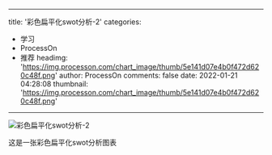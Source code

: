 
---
title: '彩色扁平化swot分析-2'
categories: 
 - 学习
 - ProcessOn
 - 推荐
headimg: 'https://img.processon.com/chart_image/thumb/5e141d07e4b0f472d620c48f.png'
author: ProcessOn
comments: false
date: 2022-01-21 04:28:08
thumbnail: 'https://img.processon.com/chart_image/thumb/5e141d07e4b0f472d620c48f.png'
---

<div>   
<img class="thumb" alt="彩色扁平化swot分析-2" src="https://img.processon.com/chart_image/thumb/5e141d07e4b0f472d620c48f.png" referrerpolicy="no-referrer">
<p>这是一张彩色扁平化swot分析图表</p>  
</div>
            